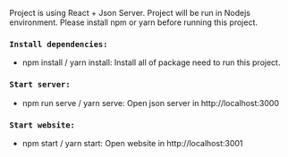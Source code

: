 Project is using React + Json Server.
Project will be run in Nodejs environment. Please install npm or yarn before running this project.

### `Install dependencies: `
-   npm install / yarn install: Install all of package need to run this project.
### `Start server: ` 
-   npm run serve / yarn serve: Open json server in http://localhost:3000
### `Start website: ` 
-   npm start / yarn start: Open website in http://localhost:3001
